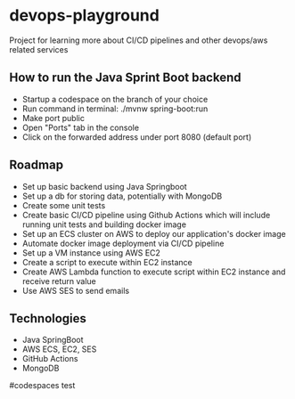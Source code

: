 # devops-playground
Project for learning more about CI/CD pipelines and other devops/aws related services

## How to run the Java Sprint Boot backend
- Startup a codespace on the branch of your choice
- Run command in terminal: ./mvnw spring-boot:run
- Make port public
- Open "Ports" tab in the console
- Click on the forwarded address under port 8080 (default port)

## Roadmap
- Set up basic backend using Java Springboot
- Set up a db for storing data, potentially with MongoDB
- Create some unit tests
- Create basic CI/CD pipeline using Github Actions which will include running unit tests and building docker image
- Set up an ECS cluster on AWS to deploy our application's docker image
- Automate docker image deployment via CI/CD pipeline
- Set up a VM instance using AWS EC2
- Create a script to execute within EC2 instance
- Create AWS Lambda function to execute script within EC2 instance and receive return value
- Use AWS SES to send emails

## Technologies
- Java SpringBoot
- AWS ECS, EC2, SES
- GitHub Actions
- MongoDB


#codespaces test